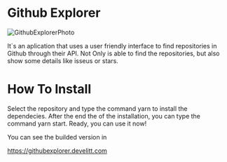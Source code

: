 <h1> Github Explorer </h1> 

<img src="https://arquivos-gobarber.s3.eu-west-2.amazonaws.com/Screenshot+from+2020-08-16+01-50-47.png" alt="GithubExplorerPhoto" />

It´s an aplication that uses a user friendly interface to find repositories in Github through their API. Not Only is able to find the repositories, but also show some details like isseus or stars.

<h1> How To Install </h1>

Select the repository and type the command yarn to install the dependecies. After the end the of the installation, you can type the command yarn start. Ready, you can use it now!

You can see the builded version in

https://githubexplorer.develitt.com
